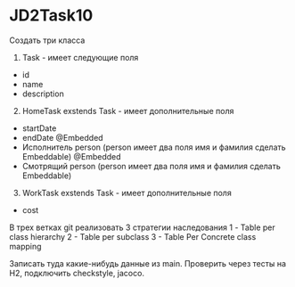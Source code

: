 # JD2Task10

Создать три класса
1) Task - имеет следующие поля
- id
- name
- description

2) HomeTask exstends Task - имеет дополнительные поля
- startDate
- endDate
@Embedded
- Исполнитель person (person имеет два поля имя и фамилия сделать Embeddable)
@Embedded
- Смотрящий person (person имеет два поля имя и фамилия сделать Embeddable)

3) WorkTask exstends Task - имеет дополнительные поля
- cost

В трех ветках git реализовать 3 стратегии наследования
1 - Table per class hierarchy
2 - Table per subclass
3 - Table Per Concrete class mapping

Записать туда какие-нибудь данные из main.
Проверить через тесты на H2, подключить checkstyle, jacoco.
